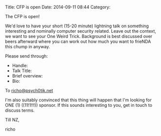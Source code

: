 Title: CFP is open
Date: 2014-09-11 08:44
Category:

The CFP is open!

We'd love to have your short (15-20 minute) lightning talk on something
interesting and nominally computer security related. Leave out the context, we
want to see your One Weird Trick. Background is best discussed over beers
afterward where you can work out how much you want to frieNDA this chump in
anyway.

Please send through:

* Handle:
* Talk Title:
* Brief overview:
* Bio:

To richo@psych0tik.net

I'm also suitably convinced that this thing will happen that I'm looking for
ONE (1) ((11!1!!!)) sponsor. If this sounds interesting to you, get in touch to
discuss terms.

Till NZ,

richo

